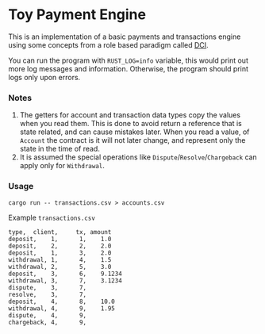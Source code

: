 # Toy Payment Engine

This is an implementation of a basic payments and transactions engine using some
concepts from a role based paradigm called [DCI](https://dci.github.io/).

You can run the program with `RUST_LOG=info` variable,
this would print out more log messages and information.
Otherwise, the program should print logs only upon errors.

### Notes
1. The getters for account and transaction data types copy the values when you read them.
   This is done to avoid return a reference that is state related, and can cause mistakes later.
   When you read a value, of `Account` the contract is it will not later change,
   and represent only the state in the time of read.
2. It is assumed the special operations
   like `Dispute`/`Resolve`/`Chargeback` can apply only for `Withdrawal`.

### Usage
```
cargo run -- transactions.csv > accounts.csv
```

Example `transactions.csv`
```
type,  client,     tx, amount
deposit,    1,      1,    1.0
deposit,    2,      2,    2.0
deposit,    1,      3,    2.0
withdrawal, 1,      4,    1.5
withdrawal, 2,      5,    3.0
deposit,    3,      6,    9.1234
withdrawal, 3,      7,    3.1234
dispute,    3,      7,
resolve,    3,      7,
deposit,    4,      8,    10.0
withdrawal, 4,      9,    1.95
dispute,    4,      9,
chargeback, 4,      9,
```

